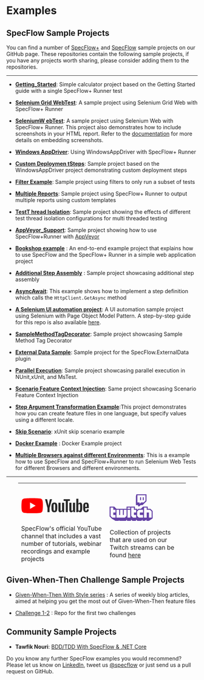 # Examples

## SpecFlow Sample Projects

You can find a number of [SpecFlow+](https://github.com/techtalk/SpecFlow.Plus.Examples) and [SpecFlow](https://github.com/techtalk/SpecFlow-Examples/) sample projects on our GitHub page. These repositories contain the following sample projects, if you have any projects worth sharing, please consider adding them to the repositories.

---

- [**Getting_Started**](https://github.com/SpecFlowOSS/SpecFlow.Plus.Examples/tree/master/Getting_Started): Simple calculator project based on the Getting Started guide with a single SpecFlow+ Runner test
- [**Selenium Grid WebTest**](https://github.com/SpecFlowOSS/SpecFlow.Plus.Examples/tree/master/SeleniumGridWebTest): A sample project using Selenium Grid Web with SpecFlow+ Runner
- [**SeleniumW ebTest**](https://github.com/SpecFlowOSS/SpecFlow.Plus.Examples/tree/master/SeleniumWebTest): A sample project using Selenium Web with SpecFlow+ Runner. This project also demonstrates how to include screenshots in your HTML report. Refer to the [documentation](https://docs.specflow.org/projects/specflow-runner/en/latest/Usage/Tutorial-Customising-Reports.html) for more details on embedding screenshots.
- [**Windows AppDriver**](https://github.com/SpecFlowOSS/SpecFlow.Plus.Examples/tree/master/WindowsAppDriver): Using WindowsAppDriver with SpecFlow+ Runner
- [**Custom Deploymen tSteps**](https://github.com/SpecFlowOSS/SpecFlow.Plus.Examples/tree/master/CustomDeploymentSteps): Sample project based on the WindowsAppDriver project demonstrating custom deployment steps
- [**Filter Example**](https://github.com/SpecFlowOSS/SpecFlow.Plus.Examples/tree/master/FilterExample): Sample project using filters to only run a subset of tests
- [**Multiple Reports**](https://github.com/SpecFlowOSS/SpecFlow.Plus.Examples/tree/master/MultipleReports): Sample project using SpecFlow+ Runner to output multiple reports using custom templates
- [**TestT hread Isolation**](https://github.com/SpecFlowOSS/SpecFlow.Plus.Examples/tree/master/TestThreadIsolation): Sample project showing the effects of different test thread isolation configurations for multi threaded testing
- [**AppVeyor_Support**](https://github.com/SpecFlowOSS/SpecFlow.Plus.Examples/tree/master/AppVeyor_Support): Sample project showing how to use SpecFlow+Runner with [AppVeyor](http://www.appveyor.com/)

- [**Bookshop example**](https://github.com/SpecFlowOSS/SpecFlow-Examples/tree/master/ASP.NET-MVC/BookShop) : An end-to-end example project that explains how to use SpecFlow and the SpecFlow+ Runner in a simple web application project

- [**Additional Step Assembly**](https://github.com/SpecFlowOSS/SpecFlow-Examples/tree/master/AdditionalStepAssembly) : Sample project showcasing additional step assembly

- [**AsyncAwait**](https://github.com/SpecFlowOSS/SpecFlow-Examples/tree/master/AsyncAwait): This example shows how to implement a step definition which calls the `HttpClient.GetAsync` method

- [**A Selenium UI automation project**](https://github.com/SpecFlowOSS/SpecFlow-Examples/tree/master/CalculatorSelenium): A UI automation sample project using Selenium with Page Object Model Pattern. A step-by-step guide for this repo is also available [here](https://docs.specflow.org/projects/specflow/en/latest/ui-automation/Selenium-with-Page-Object-Pattern.html).

- [**SampleMethodTagDecorator**](https://github.com/SpecFlowOSS/SpecFlow-Examples/tree/master/Decorators/SampleMethodTagDecorator): Sample project showcasing Sample Method Tag Decorator

- [**External Data Sample**](https://github.com/SpecFlowOSS/SpecFlow-Examples/tree/master/ExternalDataSample): Sample project for the SpecFlow.ExternalData plugin

- [**Parallel Execution**](https://github.com/SpecFlowOSS/SpecFlow-Examples/tree/master/ParallelExecution): Sample project showcasing parallel execution in NUnit,xUnit, and MsTest.

- [**Scenario Feature Context Injection**](https://github.com/SpecFlowOSS/SpecFlow-Examples/tree/master/Refactorings/ScenarioFeatureContextInjection): Same project showcasing Scenario Feature Context Injection

- [**Step Argument Transformation Example**](https://github.com/SpecFlowOSS/SpecFlow-Examples/tree/master/StepArgumentTransformationExample):This project demonstrates how you can create feature files in one language, but specify values using a different locale.

- [**Skip Scenario**](https://github.com/SpecFlowOSS/SpecFlow-Examples/tree/master/xUnit/SkipScenario): xUnit skip scenario example

- [**Docker Example**](https://github.com/SpecFlowOSS/SpecFlow.Plus.Examples/tree/master/DockerExample) : Docker Example project

- [**Multiple Browsers against different Environments**](https://github.com/SpecFlowOSS/SpecFlow.Plus.Examples/tree/master/MultipleBrowserAgainstDifferentEnvironments): This is a example how to use SpecFlow and SpecFlow+Runner to run Selenium   Web Tests for different Browsers and different environments.

---

<table border="0" style="width: 87.6784%; border-collapse: collapse; border-style: none; margin-left: auto; margin-right: auto; height: 214px;">
<tbody>
<tr style="height: 230px;">
<td style="width: 47.8261%; height: 230px;"><a href="https://www.youtube.com/channel/UCD0cb6YaIC7Dpmi5RXCwdWQ"><svg xmlns="http://www.w3.org/2000/svg" xmlns:xlink="http://www.w3.org/1999/xlink" viewbox="0 0 492 110" xmlns:v="https://vecta.io/nano" style="height: 40px; display: block; margin-bottom: 30px; margin-top: 20px;"><path d="M154.3 17.5a19.6 19.6 0 0 0-13.8-13.8C128.4.4 79.7.4 79.7.4S31 .5 18.9 3.8A19.6 19.6 0 0 0 5.1 17.6C1.44 39.1.02 71.86 5.2 92.5A19.6 19.6 0 0 0 19 106.3c12.1 3.3 60.8 3.3 60.8 3.3s48.7 0 60.8-3.3a19.6 19.6 0 0 0 13.8-13.8c3.86-21.53 5.05-54.27-.1-75z" fill="red"></path><path fill="#fff" d="M64.2 78.4L104.6 55 64.2 31.6z"></path><g fill="#282828"><path d="M227.9 99.7c-3.1-2.1-5.3-5.3-6.6-9.7s-1.9-10.2-1.9-17.5v-9.9c0-7.3.7-13.3 2.2-17.7 1.5-4.5 3.8-7.7 7-9.7s7.3-3.1 12.4-3.1c5 0 9.1 1 12.1 3.1s5.3 5.3 6.7 9.7 2.1 10.3 2.1 17.6v9.9c0 7.3-.7 13.1-2.1 17.5s-3.6 7.6-6.7 9.7c-3.1 2-7.3 3.1-12.5 3.1-5.4.1-9.6-1-12.7-3zM245.2 89c.9-2.2 1.3-5.9 1.3-10.9V56.8c0-4.9-.4-8.5-1.3-10.7-.9-2.3-2.4-3.4-4.5-3.4s-3.5 1.1-4.4 3.4-1.3 5.8-1.3 10.7v21.3c0 5 .4 8.7 1.2 10.9s2.3 3.3 4.5 3.3c2.1 0 3.6-1.1 4.5-3.3zm219.2-16.3v3.5l.4 9.9c.3 2.2.8 3.8 1.6 4.8s2.1 1.5 3.8 1.5c2.3 0 3.9-.9 4.7-2.7.9-1.8 1.3-4.8 1.4-8.9l13.3.8c.1.6.1 1.4.1 2.4 0 6.3-1.7 11-5.2 14.1s-8.3 4.7-14.6 4.7c-7.6 0-12.9-2.4-15.9-7.1s-4.6-12.1-4.6-22V61.6c.34-17 3.33-29.45 20.9-29.5 5.3 0 9.3 1 12.1 2.9s4.8 4.9 6 9 1.7 9.7 1.7 16.9v11.7h-25.7zm2-28.8c-.8 1-1.3 2.5-1.6 4.7s-.4 10-.4 10v4.9h11.2v-4.9c0 4.9-.1-7.7-.4-10s-.8-3.9-1.6-4.8-2-1.4-3.6-1.4c-1.7.1-2.9.6-3.6 1.5zM190.5 71.4L173 8.2h15.3s7.15 31.7 9.6 46.6h.4c2.78-15.82 9.8-46.6 9.8-46.6h15.3l-17.7 63.1v30.3h-15.1V71.4z"></path><path id="A" d="M311.5 33.4v68.3h-12l-1.3-8.4h-.3c-3.3 6.3-8.2 9.5-14.7 9.5-11.77-.03-13.08-10-13.2-18.4v-51h15.4v50.1c0 3 .3 5.2 1 6.5 1.42 2.78 5.1 2.07 7.1.7a8 8 0 0 0 2.7-3.1V33.4z" fill="#282828"></path><path d="M353.3 20.6H338v81.1h-15V20.6h-15.3V8.2h45.5v12.4zm87.9 23.7c-.9-4.3-2.4-7.4-4.5-9.4-2.1-1.9-4.9-2.9-8.6-2.9a14.1 14.1 0 0 0-7.9 2.4c-2.5 1.6-4.3 3.7-5.7 6.3h-.1v-36h-14.8v96.9h12.7l1.6-6.5h.3a14 14 0 0 0 5.3 5.5c2.4 1.3 5 2 7.9 2 5.2 0 9-2.4 11.5-7.2 2.4-4.8 3.7-12.3 3.7-22.4V62.2c0-7.6-.5-13.6-1.4-17.9zm-14.1 27.9c0 5-.2 8.9-.6 11.7s-1.1 4.8-2.1 6-2.3 1.8-3.9 1.8c-3.1-.1-4.86-1.5-6.1-3.6V49.3c.5-1.9 1.4-3.4 2.7-4.6 2.2-2.47 5.96-2.5 7.7 0 .9 1.2 1.4 3.3 1.8 6.2.3 2.9.5 7 .5 12.4z"></path></g><use xlink:href="#A" x="78.9"></use></svg></a>SpecFlow's official YouTube channel that includes a vast number of tutorials, webinar recordings and example projects</td>
  
<td style="width: 42.7674%; height: 230px;"><a href="https://twitch.tv/SpecFlow"><svg xmlns="http://www.w3.org/2000/svg" viewbox="0 0 454.931 280.766" style="height: 70px; display: block; margin-bottom: 20px;"><path d="M379.551 67.59l-18.203 18.2h-28.593l-15.599 15.597V85.79H293.76V10.399h85.792v57.19zM283.356 0l-5.198 20.799v93.586h23.4v13.002h12.994l13.003-13.002h20.795l41.594-41.589V0H283.356z" fill="#6441a5" fill-rule="evenodd"></path><path d="M322.355 62.394h10.399V31.193h-10.399v31.201zm28.595 0h10.398V31.193H350.95v31.201zM444.54 181.98l-18.195-18.194h-33.8v-23.4h-28.601v106.587h28.601v-54.596h23.394v54.596h28.601v-64.994zm-90.988-18.194h-44.195l-18.198 18.193v46.792l18.198 18.202h44.195v-28.594h-33.8v-26.002h33.8v-28.591zm-72.792 0h-23.393v-23.4h-28.602v88.385l18.199 18.202h33.796v-28.594h-23.393v-26.002h23.393v-28.591zm-62.393-23.4h-28.594v13.003h28.594v-13.003zm0 23.4h-28.594v83.185h28.594v-83.185zm-38.992 0h-28.596v54.593h-10.396v-54.593h-28.598v54.593h-10.394v-54.593H72.789v83.187h88.391l18.195-18.202v-64.985zm-116.984 0H38.996v-23.4H10.4v88.385l18.197 18.202h33.794v-28.594H38.996v-26.002h23.395v-28.591zm392.54 12.993v77.988l-38.992 25.999h-25.995v-13.003l-18.197 13.003h-23.394v-13.003l-12.994 13.003h-41.596l-13.003-13.003-2.603 13.003h-36.389l-14.881-13.003-.834 13.003h-41.246l-1.459-13.003-11.165 13.003h-63l-13-5.2v5.2H62.39l-38.996-23.403L0 233.978V129.99h49.396l23.393 23.399h106.586v-23.4h88.386v23.4h23.398v12.994l13.002-12.994h25.991l23.4-23.4h49.392v23.4h28.597l23.39 23.39z" fill="#6441a5" fill-rule="evenodd"></path></svg></a> Collection of projects that are used on our Twitch streams can be found <a href="https://github.com/SpecFlowOSS/Streaming-Projects">here</a></td>
</tr>
</tbody>
</table>

## Given-When-Then Challenge Sample Projects

- [Given-When-Then With Style series](https://specflow.org/2020/the-given-when-then-with-style-challenge/) : A series of weekly blog articles, aimed at helping you get the most out of Given-When-Then feature files

- [Challenge 1-2](https://github.com/SpecFlowOSS/gwt-with-style-challenge1-2) : Repo for the first two challenges

## Community Sample Projects

- **Tawfik Nouri**: [BDD/TDD With SpecFlow & .NET Core](https://github.com/tawfiknouri/BDD-TDD_ParkingCostCalculator_SpecFlow)

Do you know any further SpecFlow examples you would recommend? Please let us know on [LinkedIn](https://www.linkedin.com/company/specflow), tweet us [@specflow](https://twitter.com/specflow) or just send us a pull request on GitHub.
